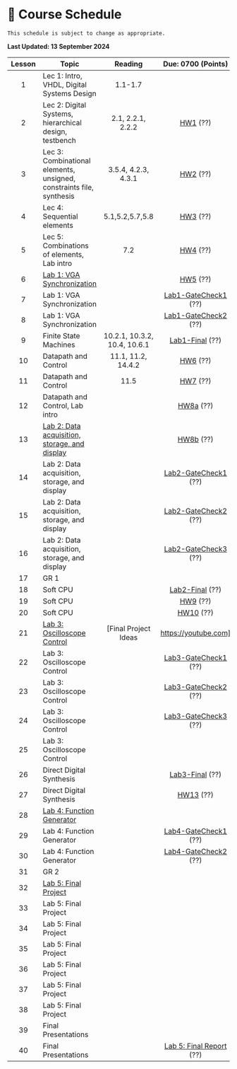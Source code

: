# 📆 Course Schedule

```{note}
This schedule is subject to change as appropriate.
```
**Last Updated: 13 September 2024**

| Lesson |                           Topic                  |   Reading            |     Due: 0700 (Points)                    |
|:------:|--------------------------------------------------|:--------------------:|:-----------------------------------------:|
| 1      | Lec 1: Intro, VHDL, Digital Systems Design       | 1.1-1.7              |                                           |
| 2      | Lec 2: Digital Systems, hierarchical design, testbench | 2.1, 2.2.1, 2.2.2 | [HW1](Assignments/homework1.md) (??)   |
| 3      | Lec 3: Combinational elements, unsigned, constraints file, synthesis | 3.5.4, 4.2.3, 4.3.1 | [HW2](Assignments/homework2.md) (??)|
| 4      | Lec 4: Sequential elements                       | 5.1,5.2,5.7,5.8      | [HW3](Assignments/homework3.md) (??)      |
| 5      | Lec 5: Combinations of elements, Lab intro       | 7.2                  | [HW4](Assignments/homework4.md) (??)      |
| 6      | [Lab 1: VGA Synchronization](Assignments/lab1.md)|                      | [HW5](Assignments/homework5.md) (??)      |
| 7      | Lab 1: VGA Synchronization                       |                      | [Lab1-GateCheck1](Assignments/lab1.md) (??)|
| 8      | Lab 1: VGA Synchronization                       |                      | [Lab1-GateCheck2](Assignments/lab1.md) (??)|
| 9      | Finite State Machines                            | 10.2.1, 10.3.2, 10.4, 10.6.1 | [Lab1-Final](Assignments/lab1.md) (??)|
| 10     | Datapath and Control                             | 11.1, 11.2, 14.4.2   | [HW6](Assignments/homework6.md)       (??)|
| 11     | Datapath and Control                             | 11.5                 | [HW7](Assignments/homework7.md)       (??)|
| 12     | Datapath and Control, Lab intro                  |                      | [HW8a](Assignments/homework8a.md)       (??)|
| 13     | [Lab 2: Data acquisition, storage, and display](Assignments/lab2.md) |                  | [HW8b](Assignments/homework8b.md)       (??)|
| 14     | Lab 2: Data acquisition, storage, and display    |                      | [Lab2-GateCheck1](Assignments/lab2.md)         (??)|
| 15     | Lab 2: Data acquisition, storage, and display    |                      | [Lab2-GateCheck2](Assignments/lab2.md)         (??)|
| 16     | Lab 2: Data acquisition, storage, and display    |                      | [Lab2-GateCheck3](Assignments/lab2.md)         (??)|
| 17     | GR 1                                             |                      |                                                    |
| 18     | Soft CPU                                         |                      | [Lab2-Final](Assignments/lab2.md)  (??)|
| 19     | Soft CPU                                         |                      | [HW9](Assignments/homework9.md)       (??)|
| 20     | Soft CPU                                         |                      | [HW10](Assignments/homework10.md)       (??)|
| 21     | [Lab 3: Oscilloscope Control](Assignments/lab3.md) | [Final Project Ideas|https://youtube.com] |[HW11](Assignments/homework11.md)       (??)|
| 22     | Lab 3: Oscilloscope Control |                      | [Lab3-GateCheck1](Assignments/lab3.md)         (??)|
| 23     | Lab 3: Oscilloscope Control |                      | [Lab3-GateCheck2](Assignments/lab3.md)         (??)|
| 24     | Lab 3: Oscilloscope Control |                      | [Lab3-GateCheck3](Assignments/lab3.md)         (??)|
| 25     | Lab 3: Oscilloscope Control |                      | |
| 26     | Direct Digital Synthesis                         |             | [Lab3-Final](Assignments/lab3.md)         (??)|
| 27     | Direct Digital Synthesis |                      | [HW13](Assignments/homework13.md)       (??)|
| 28     | [Lab 4: Function Generator](Assignments/lab4.md) |                      |                                           |
| 29     | Lab 4: Function Generator |                      | [Lab4-GateCheck1](Assignments/lab4.md)         (??)|
| 30     | Lab 4: Function Generator |                      | [Lab4-GateCheck2](Assignments/lab4.md)         (??)|
| 31     | GR 2  |                      | |
| 32     | [Lab 5: Final Project](Assignments/lab5.md)             |                      |                                 |
| 33     | Lab 5: Final Project             |                      |                                 |
| 34     | Lab 5: Final Project             |                      |                                 |
| 35     | Lab 5: Final Project             |                      |                                 |
| 36     | Lab 5: Final Project             |                      |                                 |
| 37     | Lab 5: Final Project             |                      |                                 |
| 38     | Lab 5: Final Project             |                      |                                 |
| 39     | Final Presentations              |                      |                                 |
| 40     | Final Presentations              |                      | [Lab 5: Final Report](Assignments/lab5.md)             (??)|
